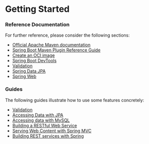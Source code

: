 # Getting Started

### Reference Documentation
For further reference, please consider the following sections:

* [Official Apache Maven documentation](https://maven.apache.org/guides/index.html)
* [Spring Boot Maven Plugin Reference Guide](https://docs.spring.io/spring-boot/docs/3.0.1-SNAPSHOT/maven-plugin/reference/html/)
* [Create an OCI image](https://docs.spring.io/spring-boot/docs/3.0.1-SNAPSHOT/maven-plugin/reference/html/#build-image)
* [Spring Boot DevTools](https://docs.spring.io/spring-boot/docs/3.0.1-SNAPSHOT/reference/htmlsingle/#using.devtools)
* [Validation](https://docs.spring.io/spring-boot/docs/3.0.1-SNAPSHOT/reference/htmlsingle/#io.validation)
* [Spring Data JPA](https://docs.spring.io/spring-boot/docs/3.0.1-SNAPSHOT/reference/htmlsingle/#data.sql.jpa-and-spring-data)
* [Spring Web](https://docs.spring.io/spring-boot/docs/3.0.1-SNAPSHOT/reference/htmlsingle/#web)

### Guides
The following guides illustrate how to use some features concretely:

* [Validation](https://spring.io/guides/gs/validating-form-input/)
* [Accessing Data with JPA](https://spring.io/guides/gs/accessing-data-jpa/)
* [Accessing data with MySQL](https://spring.io/guides/gs/accessing-data-mysql/)
* [Building a RESTful Web Service](https://spring.io/guides/gs/rest-service/)
* [Serving Web Content with Spring MVC](https://spring.io/guides/gs/serving-web-content/)
* [Building REST services with Spring](https://spring.io/guides/tutorials/rest/)

